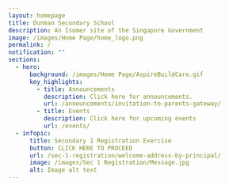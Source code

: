 ```yaml
---
layout: homepage
title: Dunman Secondary School
description: An Isomer site of the Singapore Government
image: /images/Home Page/home_logo.png
permalink: /
notification: ""
sections:
  - hero:
      background: /images/Home Page/AspireBuildCare.gif
      key_highlights:
        - title: Announcements
          description: Click here for announcements.
          url: /announcements/invitation-to-parents-gateway/
        - title: Events
          description: Click here for upcoming events
          url: /events/
  - infopic:
      title: Secondary 1 Registration Exercise
      button: CLICK HERE TO PROCEED
      url: /sec-1-registration/welcome-address-by-principal/
      image: /images/Sec 1 Registration/Message.jpg
      alt: Image alt text
---
```

